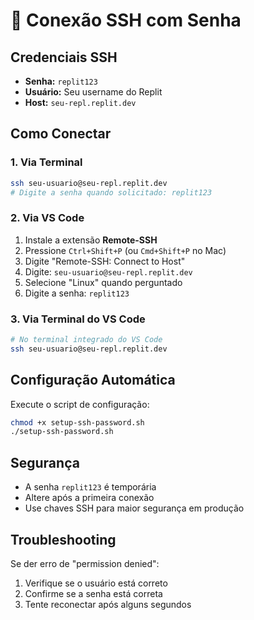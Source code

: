 
# 🔐 Conexão SSH com Senha

## Credenciais SSH
- **Senha:** `replit123`
- **Usuário:** Seu username do Replit
- **Host:** `seu-repl.replit.dev`

## Como Conectar

### 1. Via Terminal
```bash
ssh seu-usuario@seu-repl.replit.dev
# Digite a senha quando solicitado: replit123
```

### 2. Via VS Code
1. Instale a extensão **Remote-SSH**
2. Pressione `Ctrl+Shift+P` (ou `Cmd+Shift+P` no Mac)
3. Digite "Remote-SSH: Connect to Host"
4. Digite: `seu-usuario@seu-repl.replit.dev`
5. Selecione "Linux" quando perguntado
6. Digite a senha: `replit123`

### 3. Via Terminal do VS Code
```bash
# No terminal integrado do VS Code
ssh seu-usuario@seu-repl.replit.dev
```

## Configuração Automática

Execute o script de configuração:
```bash
chmod +x setup-ssh-password.sh
./setup-ssh-password.sh
```

## Segurança

- A senha `replit123` é temporária
- Altere após a primeira conexão
- Use chaves SSH para maior segurança em produção

## Troubleshooting

Se der erro de "permission denied":
1. Verifique se o usuário está correto
2. Confirme se a senha está correta
3. Tente reconectar após alguns segundos
